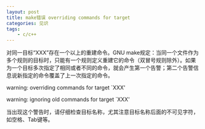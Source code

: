 ```yaml
---
layout: post
title: make错误 overriding commands for target  
categories: 见识
tags:
    - c/c++
---
```


 对同一目标“XXX”存在一个以上的重建命令。GNU make规定：当同一个文件作为多个规则的目标时，只能有一个规则定义重建它的命令（双冒号规则除外）。如果为一个目标多次指定了相同或者不同的命令，就会产生第一个告警；第二个告警信息说新指定的命令覆盖了上一次指定的命令。
 
 warning: overriding commands for target `XXX'

 warning: ignoring old commands for target `XXX'


当出现这个警告时，请仔细检查目标名称，尤其注意目标名称后面的不可见字符，如空格、Tab键等。



